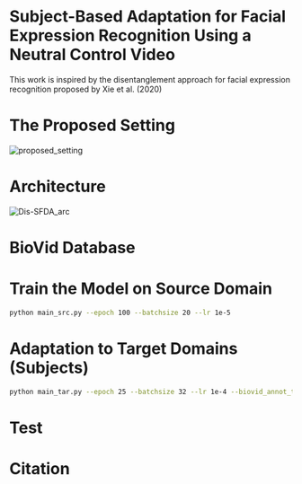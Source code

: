 # Subject-Based Adaptation for Facial Expression Recognition Using a Neutral Control Video
This work is inspired by the disentanglement approach for facial expression recognition proposed by Xie et al. (2020) 

# The Proposed Setting
![proposed_setting](https://github.com/user-attachments/assets/183278e1-a398-4a85-8797-a5a3e2d717d8)
# Architecture

![Dis-SFDA_arc](https://github.com/user-attachments/assets/4992826a-bbe5-4f95-a0da-34a24f1d7d32)




# BioVid Database



# Train the Model on Source Domain
```sh
python main_src.py --epoch 100 --batchsize 20 --lr 1e-5
```

# Adaptation to Target Domains (Subjects)
```sh
python main_tar.py --epoch 25 --batchsize 32 --lr 1e-4 --biovid_annot_train $Path to the training data --biovid_annot_val $Path to the validation data --save_dir $Directory to save experiment results --img_dir Directory to save generated images --par_dir Directory to save the best parameters
```
# Test

# Citation

